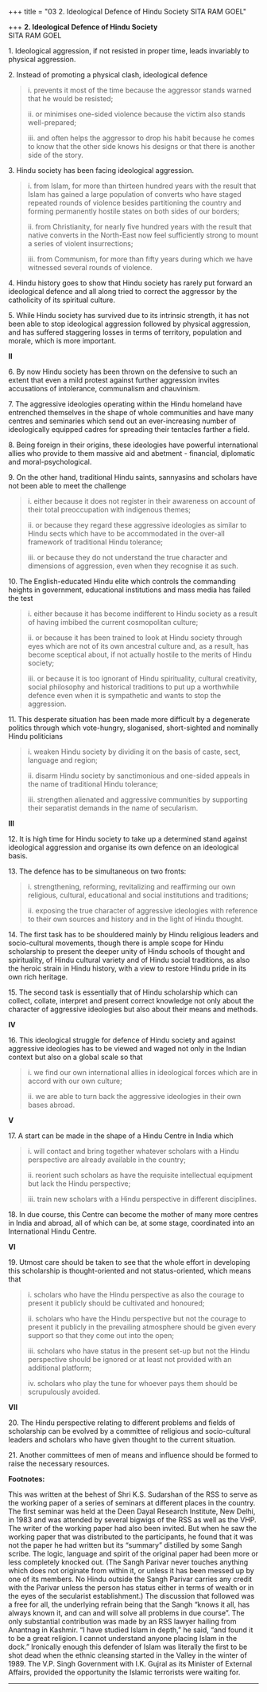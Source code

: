 +++
title = "03 2. Ideological Defence of Hindu Society SITA RAM GOEL"

+++
**2. Ideological Defence of Hindu Society**  
SITA RAM GOEL

1\. Ideological aggression, if not resisted in proper time, leads
invariably to physical aggression.

2\. Instead of promoting a physical clash, ideological defence

> i\. prevents it most of the time because the aggressor stands warned
> that he would be resisted;
>
> ii\. or minimises one-sided violence because the victim also stands
> well-prepared;
>
> iii\. and often helps the aggressor to drop his habit because he comes
> to know that the other side knows his designs or that there is another
> side of the story.

3\. Hindu society has been facing ideological aggression.

> i\. from Islam, for more than thirteen hundred years with the result
> that Islam has gained a large population of converts who have staged
> repeated rounds of violence besides partitioning the country and
> forming permanently hostile states on both sides of our borders;
>
> ii\. from Christianity, for nearly five hundred years with the result
> that native converts in the North-East now feel sufficiently strong to
> mount a series of violent insurrections;
>
> iii\. from Communism, for more than fifty years during which we have
> witnessed several rounds of violence.

4\. Hindu history goes to show that Hindu society has rarely put forward
an ideological defence and all along tried to correct the aggressor by
the catholicity of its spiritual culture.

5\. While Hindu society has survived due to its intrinsic strength, it
has not been able to stop ideological aggression followed by physical
aggression, and has suffered staggering losses in terms of territory,
population and morale, which is more important.  
 

**II**

6\. By now Hindu society has been thrown on the defensive to such an
extent that even a mild protest against further aggression invites
accusations of intolerance, communalism and chauvinism.

7\. The aggressive ideologies operating within the Hindu homeland have
entrenched themselves in the shape of whole communities and have many
centres and seminaries which send out an ever-increasing number of
ideologically equipped cadres for spreading their tentacles farther a
field.

8\. Being foreign in their origins, these ideologies have powerful
international allies who provide to them massive aid and abetment -
financial, diplomatic and moral-psychological.

9\. On the other hand, traditional Hindu saints, sannyasins and scholars
have not been able to meet the challenge

> i\. either because it does not register in their awareness on account
> of their total preoccupation with indigenous themes;
>
> ii\. or because they regard these aggressive ideologies as similar to
> Hindu sects which have to be accommodated in the over-all framework of
> traditional Hindu tolerance;
>
> iii\. or because they do not understand the true character and
> dimensions of aggression, even when they recognise it as such.

10\. The English-educated Hindu elite which controls the commanding
heights in government, educational institutions and mass media has
failed the test

> i\. either because it has become indifferent to Hindu society as a
> result of having imbibed the current cosmopolitan culture;
>
> ii\. or because it has been trained to look at Hindu society through
> eyes which are not of its own ancestral culture and, as a result, has
> become sceptical about, if not actually hostile to the merits of Hindu
> society;
>
> iii\. or because it is too ignorant of Hindu spirituality, cultural
> creativity, social philosophy and historical traditions to put up a
> worthwhile defence even when it is sympathetic and wants to stop the
> aggression.

11\. This desperate situation has been made more difficult by a
degenerate politics through which vote-hungry, sloganised, short-sighted
and nominally Hindu politicians

> i\. weaken Hindu society by dividing it on the basis of caste, sect,
> language and region;
>
> ii\. disarm Hindu society by sanctimonious and one-sided appeals in
> the name of traditional Hindu tolerance;
>
> iii\. strengthen alienated and aggressive communities by supporting
> their separatist demands in the name of secularism.

  
**III**

12\. It is high time for Hindu society to take up a determined stand
against ideological aggression and organise its own defence on an
ideological basis.

13\. The defence has to be simultaneous on two fronts:

> i\. strengthening, reforming, revitalizing and reaffirming our own
> religious, cultural, educational and social institutions and
> traditions;
>
> ii\. exposing the true character of aggressive ideologies with
> reference to their own sources and history and in the light of Hindu
> thought.

14\. The first task has to be shouldered mainly by Hindu religious
leaders and socio-cultural movements, though there is ample scope for
Hindu scholarship to present the deeper unity of Hindu schools of
thought and spirituality, of Hindu cultural variety and of Hindu social
traditions, as also the heroic strain in Hindu history, with a view to
restore Hindu pride in its own rich heritage.

15\. The second task is essentially that of Hindu scholarship which can
collect, collate, interpret and present correct knowledge not only about
the character of aggressive ideologies but also about their means and
methods.  
 

**IV**

16\. This ideological struggle for defence of Hindu society and against
aggressive ideologies has to be viewed and waged not only in the Indian
context but also on a global scale so that

> i\. we find our own international allies in ideological forces which
> are in accord with our own culture;
>
> ii\. we are able to turn back the aggressive ideologies in their own
> bases abroad.

  
**V**

17\. A start can be made in the shape of a Hindu Centre in India which

> i\. will contact and bring together whatever scholars with a Hindu
> perspective are already available in the country;
>
> ii\. reorient such scholars as have the requisite intellectual
> equipment but lack the Hindu perspective;
>
> iii\. train new scholars with a Hindu perspective in different
> disciplines.

18\. In due course, this Centre can become the mother of many more
centres in India and abroad, all of which can be, at some stage,
coordinated into an International Hindu Centre.  
 

**VI**

19\. Utmost care should be taken to see that the whole effort in
developing this scholarship is thought-oriented and not status-oriented,
which means that

> i\. scholars who have the Hindu perspective as also the courage to
> present it publicly should be cultivated and honoured;
>
> ii\. scholars who have the Hindu perspective but not the courage to
> present it publicly in the prevailing atmosphere should be given every
> support so that they come out into the open;
>
> iii\. scholars who have status in the present set-up but not the Hindu
> perspective should be ignored or at least not provided with an
> additional platform;
>
> iv\. scholars who play the tune for whoever pays them should be
> scrupulously avoided.

  
**VII**

20\. The Hindu perspective relating to different problems and fields of
scholarship can be evolved by a committee of religious and
socio-cultural leaders and scholars who have given thought to the
current situation.

21\. Another committees of men of means and influence should be formed
to raise the necessary resources.  
 

**Footnotes:**

This was written at the behest of Shri K.S. Sudarshan of the RSS to
serve as the working paper of a series of seminars at different places
in the country. The first seminar was held at the Deen Dayal Research
Institute, New Delhi, in 1983 and was attended by several bigwigs of the
RSS as well as the VHP. The writer of the working paper had also been
invited. But when he saw the working paper that was distributed to the
participants, he found that it was not the paper he had written but its
“summary” distilled by some Sangh scribe. The logic, language and spirit
of the original paper had been more or less completely knocked out. (The
Sangh Parivar never touches anything which does not originate from
within it, or unless it has been messed up by one of its members. No
Hindu outside the Sangh Parivar carries any credit with the Parivar
unless the person has status either in terms of wealth or in the eyes of
the secularist establishment.) The discussion that followed was a free
for all, the underlying refrain being that the Sangh “knows it all, has
always known it, and can and will solve all problems in due course”. The
only substantial contribution was made by an RSS lawyer hailing from
Anantnag in Kashmir. “I have studied Islam in depth,” he said, “and
found it to be a great religion. I cannot understand anyone placing
Islam in the dock.” Ironically enough this defender of Islam was
literally the first to be shot dead when the ethnic cleansing started in
the Valley in the winter of 1989. The V.P. Singh Government with I.K.
Gujral as its Minister of External Affairs, provided the opportunity the
Islamic terrorists were waiting for.  
 

------------------------------------------------------------------------



